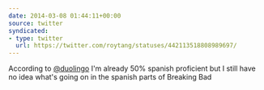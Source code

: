 ```yaml
---
date: 2014-03-08 01:44:11+00:00
source: twitter
syndicated:
- type: twitter
  url: https://twitter.com/roytang/statuses/442113518808989697/
---
```


According to [@duolingo](https://twitter.com/duolingo/) I'm already 50% spanish proficient but I still have no idea what's going on in the spanish parts of Breaking Bad